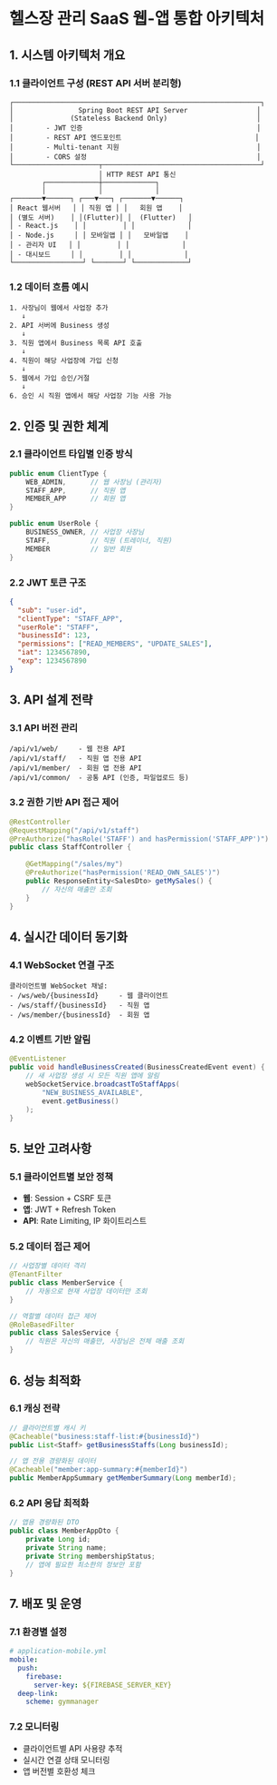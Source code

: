 # 헬스장 관리 SaaS 웹-앱 통합 아키텍처

## 1. 시스템 아키텍처 개요

### 1.1 클라이언트 구성 (REST API 서버 분리형)
```
┌─────────────────────────────────────────────────────────────┐
│                Spring Boot REST API Server                 │
│              (Stateless Backend Only)                      │
│        - JWT 인증                                           │
│        - REST API 엔드포인트                                 │
│        - Multi-tenant 지원                                  │
│        - CORS 설정                                          │
└─────────────────────┬───────────────────────────────────────┘
                      │ HTTP REST API 통신
        ┌─────────────┼─────────────┐
        │             │             │
┌───────▼──────┐ ┌───▼───┐ ┌───────▼──────┐
│ React 웹서버   │ │ 직원 앱 │ │   회원 앱    │
│ (별도 서버)    │ │(Flutter)│ │  (Flutter)   │
│ - React.js    │ │         │ │             │
│ - Node.js     │ │ 모바일앱 │ │   모바일앱    │
│ - 관리자 UI   │ │         │ │             │
│ - 대시보드     │ │         │ │             │
└─────────────────┘ └───────┘ └─────────────┘
```

### 1.2 데이터 흐름 예시
```
1. 사장님이 웹에서 사업장 추가
   ↓
2. API 서버에 Business 생성
   ↓  
3. 직원 앱에서 Business 목록 API 호출
   ↓
4. 직원이 해당 사업장에 가입 신청
   ↓
5. 웹에서 가입 승인/거절
   ↓
6. 승인 시 직원 앱에서 해당 사업장 기능 사용 가능
```

## 2. 인증 및 권한 체계

### 2.1 클라이언트 타입별 인증 방식
```java
public enum ClientType {
    WEB_ADMIN,      // 웹 사장님 (관리자)
    STAFF_APP,      // 직원 앱
    MEMBER_APP      // 회원 앱
}

public enum UserRole {
    BUSINESS_OWNER, // 사업장 사장님
    STAFF,          // 직원 (트레이너, 직원)
    MEMBER          // 일반 회원
}
```

### 2.2 JWT 토큰 구조
```json
{
  "sub": "user-id",
  "clientType": "STAFF_APP",
  "userRole": "STAFF", 
  "businessId": 123,
  "permissions": ["READ_MEMBERS", "UPDATE_SALES"],
  "iat": 1234567890,
  "exp": 1234567890
}
```

## 3. API 설계 전략

### 3.1 API 버전 관리
```
/api/v1/web/     - 웹 전용 API
/api/v1/staff/   - 직원 앱 전용 API  
/api/v1/member/  - 회원 앱 전용 API
/api/v1/common/  - 공통 API (인증, 파일업로드 등)
```

### 3.2 권한 기반 API 접근 제어
```java
@RestController
@RequestMapping("/api/v1/staff")
@PreAuthorize("hasRole('STAFF') and hasPermission('STAFF_APP')")
public class StaffController {
    
    @GetMapping("/sales/my")
    @PreAuthorize("hasPermission('READ_OWN_SALES')")
    public ResponseEntity<SalesDto> getMySales() {
        // 자신의 매출만 조회
    }
}
```

## 4. 실시간 데이터 동기화

### 4.1 WebSocket 연결 구조
```
클라이언트별 WebSocket 채널:
- /ws/web/{businessId}     - 웹 클라이언트
- /ws/staff/{businessId}   - 직원 앱
- /ws/member/{businessId}  - 회원 앱
```

### 4.2 이벤트 기반 알림
```java
@EventListener
public void handleBusinessCreated(BusinessCreatedEvent event) {
    // 새 사업장 생성 시 모든 직원 앱에 알림
    webSocketService.broadcastToStaffApps(
        "NEW_BUSINESS_AVAILABLE", 
        event.getBusiness()
    );
}
```

## 5. 보안 고려사항

### 5.1 클라이언트별 보안 정책
- **웹**: Session + CSRF 토큰
- **앱**: JWT + Refresh Token
- **API**: Rate Limiting, IP 화이트리스트

### 5.2 데이터 접근 제어
```java
// 사업장별 데이터 격리
@TenantFilter
public class MemberService {
    // 자동으로 현재 사업장 데이터만 조회
}

// 역할별 데이터 접근 제어  
@RoleBasedFilter
public class SalesService {
    // 직원은 자신의 매출만, 사장님은 전체 매출 조회
}
```

## 6. 성능 최적화

### 6.1 캐싱 전략
```java
// 클라이언트별 캐시 키
@Cacheable("business:staff-list:#{businessId}")
public List<Staff> getBusinessStaffs(Long businessId);

// 앱 전용 경량화된 데이터
@Cacheable("member:app-summary:#{memberId}")  
public MemberAppSummary getMemberSummary(Long memberId);
```

### 6.2 API 응답 최적화
```java
// 앱용 경량화된 DTO
public class MemberAppDto {
    private Long id;
    private String name;
    private String membershipStatus;
    // 앱에 필요한 최소한의 정보만 포함
}
```

## 7. 배포 및 운영

### 7.1 환경별 설정
```yaml
# application-mobile.yml
mobile:
  push:
    firebase:
      server-key: ${FIREBASE_SERVER_KEY}
  deep-link:
    scheme: gymmanager
```

### 7.2 모니터링
- 클라이언트별 API 사용량 추적
- 실시간 연결 상태 모니터링
- 앱 버전별 호환성 체크